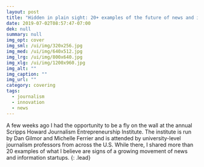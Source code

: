 ```yaml
---
layout: post
title: "Hidden in plain sight: 20+ examples of the future of news and information"
date: 2019-07-02T08:57:47-07:00
dek: null
summary: null
img_opt: cover
img_sml: /ui/img/320x256.jpg
img_med: /ui/img/640x512.jpg
img_lrg: /ui/img/800x640.jpg
img_xlg: /ui/img/1200x960.jpg
img_alt: ""
img_caption: ""
img_url: ""
category: covering
tags: 
  - journalism
  - innovation
  - news
---
```


A few weeks ago I had the opportunity to be a fly on the wall at the annual Scripps Howard Journalism Entrepreneurship Institute. The institute is run by Dan Gilmor and Michelle Ferrier and is attended by university-level journalism professors from across the U.S. While there, I shared more than 20 examples of what I believe are signs of a growing movement of news and information startups.
{: .lead}
